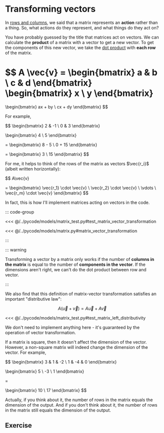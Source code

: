 # Transforming vectors

In [rows and columns](./rows-and-columns), we said that a matrix represents an
**action** rather than a thing. So, what actions do they represent, and what
things do they act on?

You have probably guessed by the title that matrices act on vectors. We can
calculate the **product** of a matrix with a vector to get a new vector. To get
the components of this new vector, we take the
[dot product](../vectors/dot-product) with **each row** of the matrix.

$$
A \vec{v} =
\begin{bmatrix} a & b \\ c & d \end{bmatrix}
\begin{bmatrix} x \\ y \end{bmatrix}
=
\begin{bmatrix} ax + by \\ cx + dy \end{bmatrix}
$$

For example,

$$
\begin{bmatrix}
2 & -1 \\ 0 & 3
\end{bmatrix}

\begin{bmatrix}
4 \\ 5
\end{bmatrix}

= \begin{bmatrix}
8 - 5 \\ 0 + 15
\end{bmatrix}

= \begin{bmatrix}
3 \\ 15
\end{bmatrix}
$$

For me, it helps to think of the rows of the matrix as vectors $\vec{r_i}$
(albeit written horizontally):

$$
A\vec{v}

= \begin{bmatrix} \vec{r_1} \cdot \vec{v} \\ \vec{r_2} \cdot \vec{v} \\ \vdots \\ \vec{r_m} \cdot \vec{v} \end{bmatrix}
$$

In fact, this is how I'll implement matrices acting on vectors in the code.

::: code-group

<<< @/../pycode/models/matrix_test.py#test_matrix_vector_transformation

<<< @/../pycode/models/matrix.py#matrix_vector_transformation

:::

::: warning

Transforming a vector by a matrix only works if the number of **columns in the
matrix** is equal to the number of **components in the vector**. If the
dimensions aren't right, we can't do the dot product between row and vector.

:::

We also find that this definition of matrix-vector transformation satisfies an
important "distributive law":

$$
A \left( \vec{u} + \vec{v} \right) = A \vec{u} + A \vec{v}
$$

<<< @/../pycode/models/matrix_test.py#test_matrix_left_distributivity

We don't need to implement anything here - it's guaranteed by the operation of
vector transformation.

If a matrix is square, then it doesn't affect the dimension of the vector.
However, a non-square matrix will indeed change the dimension of the vector. For
example,

$$
\begin{bmatrix}
3 & 1 & -2 \\
1 & -4 & 0
\end{bmatrix}

\begin{bmatrix}
5 \\ -3 \\ 1
\end{bmatrix}

=

\begin{bmatrix}
10 \\ 17
\end{bmatrix}
$$

Actually, if you think about it, the number of rows in the matrix equals the
dimension of the output. And if you don't think about it, the number of rows in
the matrix still equals the dimension of the output.

## Exercise

<Exercise id="transforming-vectors" />
